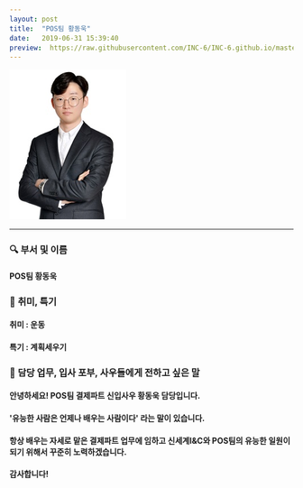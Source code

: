 ```yaml
---
layout: post
title:  "POS팀 황동욱"
date:   2019-06-31 15:39:40
preview:  https://raw.githubusercontent.com/INC-6/INC-6.github.io/master/_asset/%EB%8F%99%EA%B8%B0%EC%82%AC%EC%A7%84/191931.jpg
---
```


![Picture 1](https://raw.githubusercontent.com/INC-6/INC-6.github.io/master/_asset/%EB%8F%99%EA%B8%B0%EC%82%AC%EC%A7%84/191931.jpg)

---

### 🔍 **부서 및 이름**
    
#### POS팀 황동욱

### 🔔 **취미, 특기**

#### 취미 : 운동
   
#### 특기 : 계획세우기

### 🔔 **담당 업무, 입사 포부, 사우들에게 전하고 싶은 말**
 
#### 안녕하세요! POS팀 결제파트 신입사우 황동욱 담당입니다.
   
#### '유능한 사람은 언제나 배우는 사람이다' 라는 말이 있습니다.
   
#### 항상 배우는 자세로 맡은 결제파트 업무에 임하고 신세계I&C와 POS팀의 유능한 일원이 되기 위해서 꾸준히 노력하겠습니다.
   
#### 감사합니다!